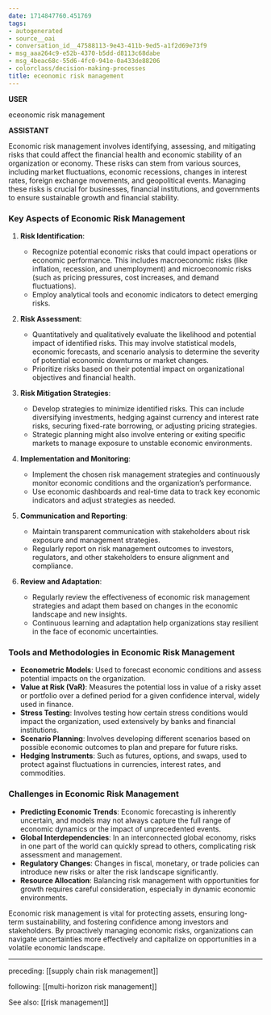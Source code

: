 ```yaml
---
date: 1714847760.451769
tags:
- autogenerated
- source__oai
- conversation_id__47588113-9e43-411b-9ed5-a1f2d69e73f9
- msg_aaa264c9-e52b-4370-b5dd-d8113c68dabe
- msg_4beac68c-55d6-4fc0-941e-0a433de88206
- colorclass/decision-making-processes
title: eceonomic risk management
---
```


**USER**

eceonomic risk management


**ASSISTANT**

Economic risk management involves identifying, assessing, and mitigating risks that could affect the financial health and economic stability of an organization or economy. These risks can stem from various sources, including market fluctuations, economic recessions, changes in interest rates, foreign exchange movements, and geopolitical events. Managing these risks is crucial for businesses, financial institutions, and governments to ensure sustainable growth and financial stability.

### Key Aspects of Economic Risk Management

1. **Risk Identification**:
   - Recognize potential economic risks that could impact operations or economic performance. This includes macroeconomic risks (like inflation, recession, and unemployment) and microeconomic risks (such as pricing pressures, cost increases, and demand fluctuations).
   - Employ analytical tools and economic indicators to detect emerging risks.

2. **Risk Assessment**:
   - Quantitatively and qualitatively evaluate the likelihood and potential impact of identified risks. This may involve statistical models, economic forecasts, and scenario analysis to determine the severity of potential economic downturns or market changes.
   - Prioritize risks based on their potential impact on organizational objectives and financial health.

3. **Risk Mitigation Strategies**:
   - Develop strategies to minimize identified risks. This can include diversifying investments, hedging against currency and interest rate risks, securing fixed-rate borrowing, or adjusting pricing strategies.
   - Strategic planning might also involve entering or exiting specific markets to manage exposure to unstable economic environments.

4. **Implementation and Monitoring**:
   - Implement the chosen risk management strategies and continuously monitor economic conditions and the organization’s performance.
   - Use economic dashboards and real-time data to track key economic indicators and adjust strategies as needed.

5. **Communication and Reporting**:
   - Maintain transparent communication with stakeholders about risk exposure and management strategies.
   - Regularly report on risk management outcomes to investors, regulators, and other stakeholders to ensure alignment and compliance.

6. **Review and Adaptation**:
   - Regularly review the effectiveness of economic risk management strategies and adapt them based on changes in the economic landscape and new insights.
   - Continuous learning and adaptation help organizations stay resilient in the face of economic uncertainties.

### Tools and Methodologies in Economic Risk Management

- **Econometric Models**: Used to forecast economic conditions and assess potential impacts on the organization.
- **Value at Risk (VaR)**: Measures the potential loss in value of a risky asset or portfolio over a defined period for a given confidence interval, widely used in finance.
- **Stress Testing**: Involves testing how certain stress conditions would impact the organization, used extensively by banks and financial institutions.
- **Scenario Planning**: Involves developing different scenarios based on possible economic outcomes to plan and prepare for future risks.
- **Hedging Instruments**: Such as futures, options, and swaps, used to protect against fluctuations in currencies, interest rates, and commodities.

### Challenges in Economic Risk Management

- **Predicting Economic Trends**: Economic forecasting is inherently uncertain, and models may not always capture the full range of economic dynamics or the impact of unprecedented events.
- **Global Interdependencies**: In an interconnected global economy, risks in one part of the world can quickly spread to others, complicating risk assessment and management.
- **Regulatory Changes**: Changes in fiscal, monetary, or trade policies can introduce new risks or alter the risk landscape significantly.
- **Resource Allocation**: Balancing risk management with opportunities for growth requires careful consideration, especially in dynamic economic environments.

Economic risk management is vital for protecting assets, ensuring long-term sustainability, and fostering confidence among investors and stakeholders. By proactively managing economic risks, organizations can navigate uncertainties more effectively and capitalize on opportunities in a volatile economic landscape.


---

preceding: [[supply chain risk management]]  


following: [[multi-horizon risk management]]

See also: [[risk management]]